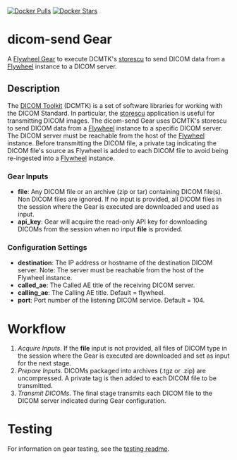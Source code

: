 [![Docker Pulls](https://img.shields.io/docker/pulls/flywheel/dicom-send.svg)](https://hub.docker.com/r/flywheel/dicom-send/)
[![Docker Stars](https://img.shields.io/docker/stars/flywheel/dicom-send.svg)](https://hub.docker.com/r/flywheel/dicom-send/)

# dicom-send Gear

A [Flywheel Gear](https://github.com/flywheel-io/gears/tree/master/spec) to execute DCMTK's [storescu](https://support.dcmtk.org/docs/storescu.html) to send DICOM data from a [Flywheel](flywheel.io) instance to a DICOM server.


## Description

The [DICOM Toolkit](https://support.dcmtk.org/docs/) (DCMTK) is a set of software libraries for working with the DICOM Standard. In particular, the [storescu](https://support.dcmtk.org/docs/storescu.html) application is useful for transmitting DICOM images. The dicom-send Gear uses DCMTK's storescu to send DICOM data from a [Flywheel](flywheel.io) instance to a specific DICOM server. The DICOM server must be reachable from the host of the [Flywheel](flywheel.io) instance. Before transmitting the DICOM file, a private tag indicating the DICOM file's source as Flywheel is added to each DICOM file to avoid being re-ingested into a [Flywheel](flywheel.io) instance.


### Gear Inputs

* **file**: Any DICOM file or an archive (zip or tar) containing DICOM file(s). Non DICOM files are ignored. If no input is provided, all DICOM files in the session where the Gear is executed are downloaded and used as input.
* **api_key**: Gear will acquire the read-only API key for downloading DICOMs from the session when no input **file** is provided.


### Configuration Settings

* **destination**: The IP address or hostname of the destination DICOM server. Note: The server must be reachable from the host of the Flywheel instance.
* **called_ae**: The Called AE title of the receiving DICOM server.
* **calling_ae**: The Calling AE title. Default = flywheel.
* **port**: Port number of the listening DICOM service. Default = 104.

# Workflow

1. *Acquire Inputs*. If the **file** input is not provided, all files of DICOM type in the session where the Gear is executed are downloaded and set as input for the next stage.
2. *Prepare Inputs*. DICOMs packaged into archives (.tgz or .zip) are uncompressed. A private tag is then added to each DICOM file to be transmitted.
3. *Transmit DICOMs*. The final stage transmits each DICOM file to the DICOM server indicated during Gear configuration.

# Testing

For information on gear testing, see the [testing readme](TESTING.md).

